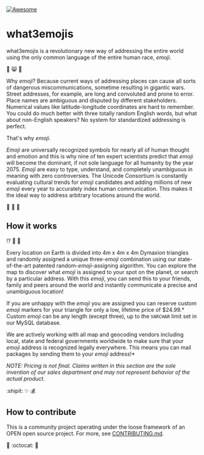 [![Awesome](https://cdn.rawgit.com/sindresorhus/awesome/d7305f38d29fed78fa85652e3a63e154dd8e8829/media/badge.svg)](https://github.com/sindresorhus/awesome)

# what3emojis

what3emojis is a revolutionary new way of addressing the entire world using the only common language of the entire human race, _emoji_.

:princess: :smile_cat: :man_with_gua_pi_mao:

Why _emoji_? Because current ways of addressing places can cause all sorts of dangerous miscommunications, sometime resulting in gigantic wars. Street addresses, for example, are long and convoluted and prone to error. Place names are ambiguous and disputed by different stakeholders. Numerical values like latitude-longitude coordinates are hard to remember. You could do much better with three totally random English words, but what about non-English speakers? No system for standardized addressing is perfect.

That's why _emoji_.

_Emoji_ are universally recognized symbols for nearly all of human thought and emotion and this is why nine of ten expert scientists predict that _emoji_ will become the dominant, if not sole language for all humanity by the year 2075. _Emoji_ are easy to type, understand, and completely unambiguous in meaning with zero controversies. The Unicode Consortium is constantly evaluating cultural trends for _emoji_ candidates and adding millions of new _emoji_ every year to accurately index human communication. This makes it the ideal way to address arbitrary locations around the world.

:sparkling_heart: :floppy_disk: :do_not_litter:

## How it works

:interrobang: :postal_horn: :crystal_ball:

Every location on Earth is divided into 4m x 4m x 4m Dymaxion triangles and randomly assigned a unique three-_emoji_ combination using our state-of-the-art patented random-_emoji_-assigning algorithm. You can explore the map to discover what _emoji_ is assigned to your spot on the planet, or search by a particular address. With this _emoji_, you can send this to your friends, family and peers around the world and instantly communicate a precise and unambiguous location!

If you are unhappy with the _emoji_ you are assigned you can reserve custom _emoji_ markers for your triangle for only a low, lifetime price of $24.99.* Custom _emoji_ can be any length (except three), up to the `VARCHAR` limit set in our MySQL database.

We are actively working with all map and geocoding vendors including local, state and federal governments worldwide to make sure that your _emoji_ address is recognized legally everywhere. This means you can mail packages by sending them to your _emoji_ address!*

_*NOTE: Pricing is not final. Claims written in this section are the sole invention of our sales department and may not represent behavior of the actual product.*_

:shipit: :sparkles: :moneybag:

## How to contribute

This is a community project operating under the loose framework of an OPEN open source project. For more, see [CONTRIBUTING.md](https://github.com/louh/what3emojis/blob/gh-pages/CONTRIBUTING.md).

:metal: :octocat: :flags:
